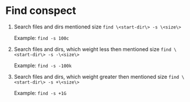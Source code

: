 # Find conspect

1. Search files and dirs mentioned size
``` find \<start-dir\> -s \<size\> ```

    Example:
    ``` find -s 100c ```

2. Search files and dirs, which weight less then mentioned size
``` find \<start-dir\> -s -\<size\> ```

    Example:
    ``` find -s -100k ```

3. Search files and dirs, which weight greater then mentioned size
``` find \<start-dir\> -s +\<size\> ```

    Example:
    ``` find -s +1G ```